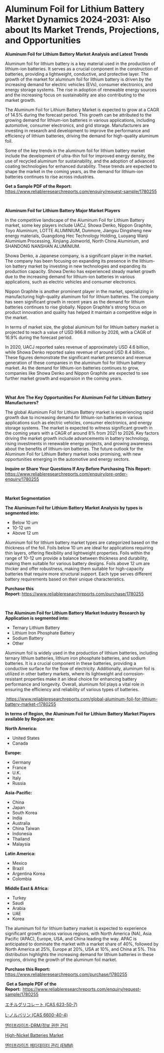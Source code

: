 <p><h1>Aluminum Foil for Lithium Battery Market Dynamics 2024-2031: Also about Its Market Trends, Projections, and Opportunities</h1></p><p><strong>Aluminum Foil for Lithium Battery Market Analysis and Latest Trends</strong></p>
<p><p>Aluminum foil for lithium battery is a key material used in the production of lithium-ion batteries. It serves as a crucial component in the construction of batteries, providing a lightweight, conductive, and protective layer. The growth of the market for aluminum foil for lithium battery is driven by the increasing demand for electric vehicles (EVs), consumer electronics, and energy storage systems. The rise in adoption of renewable energy sources and the increasing focus on sustainability are also contributing to the market growth.</p><p>The Aluminum Foil for Lithium Battery Market is expected to grow at a CAGR of 14.5% during the forecast period. This growth can be attributed to the growing demand for lithium-ion batteries in various applications, including automotive, consumer electronics, and grid storage. Manufacturers are investing in research and development to improve the performance and efficiency of lithium batteries, driving the demand for high-quality aluminum foil.</p><p>Some of the key trends in the aluminum foil for lithium battery market include the development of ultra-thin foil for improved energy density, the use of recycled aluminum for sustainability, and the adoption of advanced coating technologies for enhanced durability. These trends are expected to shape the market in the coming years, as the demand for lithium-ion batteries continues to rise across industries.</p></p>
<p><strong>Get a Sample PDF of the Report:&nbsp;</strong> <a href="https://www.reliableresearchreports.com/enquiry/request-sample/1780255">https://www.reliableresearchreports.com/enquiry/request-sample/1780255</a></p>
<p>&nbsp;</p>
<p><strong>Aluminum Foil for Lithium Battery Major Market Players</strong></p>
<p><p>In the competitive landscape of the Aluminum Foil for Lithium Battery market, some key players include UACJ, Showa Denko, Nippon Graphite, Toyo Aluminium, LOTTE ALUMINIUM, Dunmore, Jiangsu Dingsheng new energy materials, Guangdong Hec Technology Holding, Luoyang Wanji Aluminium Processing, Xinjiang Joinworld, North China Aluminium, and SHANDONG NANSHAN ALUMINIUM.</p><p>Showa Denko, a Japanese company, is a significant player in the market. The company has been focusing on expanding its presence in the lithium-ion battery market by investing in new technologies and expanding its production capacity. Showa Denko has experienced steady market growth due to the increasing demand for lithium-ion batteries in various applications, such as electric vehicles and consumer electronics.</p><p>Nippon Graphite is another prominent player in the market, specializing in manufacturing high-quality aluminum foil for lithium batteries. The company has seen significant growth in recent years as the demand for lithium batteries continues to rise globally. Nippon Graphite's strong focus on product innovation and quality has helped it maintain a competitive edge in the market.</p><p>In terms of market size, the global aluminum foil for lithium battery market is projected to reach a value of USD 966.8 million by 2026, with a CAGR of 16.9% during the forecast period.</p><p>In 2020, UACJ reported sales revenue of approximately USD 4.6 billion, while Showa Denko reported sales revenue of around USD 8.4 billion. These figures demonstrate the significant market presence and revenue generation of these companies in the aluminum foil for lithium battery market. As the demand for lithium-ion batteries continues to grow, companies like Showa Denko and Nippon Graphite are expected to see further market growth and expansion in the coming years.</p></p>
<p>&nbsp;</p>
<p><strong>What Are The Key Opportunities For Aluminum Foil for Lithium Battery Manufacturers?</strong></p>
<p><p>The global Aluminum Foil for Lithium Battery market is experiencing rapid growth due to increasing demand for lithium-ion batteries in various applications such as electric vehicles, consumer electronics, and energy storage systems. The market is expected to witness significant growth in the coming years with a CAGR of around 8% from 2021 to 2026. Key factors driving the market growth include advancements in battery technology, rising investments in renewable energy projects, and growing awareness about the benefits of lithium-ion batteries. The future outlook for the Aluminum Foil for Lithium Battery market looks promising, with new opportunities emerging in the automotive and energy sectors.</p></p>
<p><strong>Inquire or Share Your Questions If Any Before Purchasing This Report:</strong> <a href="https://www.reliableresearchreports.com/enquiry/pre-order-enquiry/1780255">https://www.reliableresearchreports.com/enquiry/pre-order-enquiry/1780255</a></p>
<p>&nbsp;</p>
<p><strong>Market Segmentation</strong></p>
<p><strong>The Aluminum Foil for Lithium Battery Market Analysis by types is segmented into:</strong></p>
<p><ul><li>Below 10 um</li><li>10-12 um</li><li>Above 12 um</li></ul></p>
<p><p>Aluminum foil for lithium battery market types are categorized based on the thickness of the foil. Foils below 10 um are ideal for applications requiring thin layers, offering flexibility and lightweight properties. Foils within the range of 10-12 um provide a balance between thickness and durability, making them suitable for various battery designs. Foils above 12 um are thicker and offer robustness, making them suitable for high-capacity batteries that require more structural support. Each type serves different battery requirements based on their unique characteristics.</p></p>
<p><strong>Purchase this Report:&nbsp;</strong><a href="https://www.reliableresearchreports.com/purchase/1780255">https://www.reliableresearchreports.com/purchase/1780255</a></p>
<p>&nbsp;</p>
<p><strong>The Aluminum Foil for Lithium Battery Market Industry Research by Application is segmented into:</strong></p>
<p><ul><li>Ternary Lithium Battery</li><li>Lithium Iron Phosphate Battery</li><li>Sodium Battery</li><li>Other</li></ul></p>
<p><p>Aluminum foil is widely used in the production of lithium batteries, including ternary lithium batteries, lithium iron phosphate batteries, and sodium batteries. It is a crucial component in these batteries, providing a conductive surface for the flow of electricity. Additionally, aluminum foil is utilized in other battery markets, where its lightweight and corrosion-resistant properties make it an ideal choice for enhancing battery performance and longevity. Overall, aluminum foil plays a vital role in ensuring the efficiency and reliability of various types of batteries.</p></p>
<p><a href="https://www.reliableresearchreports.com/global-aluminum-foil-for-lithium-battery-market-r1780255">&nbsp;https://www.reliableresearchreports.com/global-aluminum-foil-for-lithium-battery-market-r1780255</a></p>
<p><strong>In terms of Region, the Aluminum Foil for Lithium Battery Market Players available by Region are:</strong></p>
<p>
    <p> <strong> North America: </strong>
        <ul>
            <li>United States</li>
            <li>Canada</li>
        </ul>
        </p> 
    <p> <strong> Europe: </strong>
        <ul>
            <li>Germany</li>
            <li>France</li>
            <li>U.K.</li>
            <li>Italy</li>
            <li>Russia</li>
        </ul>
        </p> 
    <p> <strong> Asia-Pacific: </strong>
        <ul>
            <li>China</li>
            <li>Japan</li>
            <li>South Korea</li>
            <li>India</li>
            <li>Australia</li>
            <li>China Taiwan</li>
            <li>Indonesia</li>
            <li>Thailand</li>
            <li>Malaysia</li>
        </ul>
        </p> 
    <p> <strong> Latin America: </strong>
        <ul>
            <li>Mexico</li>
            <li>Brazil</li>
            <li>Argentina Korea</li>
            <li>Colombia</li>
        </ul>
        </p> 
    <p> <strong> Middle East & Africa: </strong>
        <ul>
            <li>Turkey</li>
            <li>Saudi</li>
            <li>Arabia</li>
            <li>UAE</li>
            <li>Korea</li>
        </ul>
    </p>
    </p>
<p><p>The aluminum foil for lithium battery market is expected to experience significant growth across various regions, with North America (NA), Asia Pacific (APAC), Europe, USA, and China leading the way. APAC is anticipated to dominate the market with a market share of 40%, followed by North America at 25%, Europe at 20%, USA at 10%, and China at 5%. This distribution highlights the increasing demand for lithium batteries in these regions, driving the growth of the aluminum foil market.</p></p>
<p><strong>Purchase this Report: </strong><a href="https://www.reliableresearchreports.com/purchase/1780255">https://www.reliableresearchreports.com/purchase/1780255</a></p>
<p>&nbsp;<strong>Get a Sample PDF of the Report:&nbsp;&nbsp;</strong><a href="https://www.reliableresearchreports.com/enquiry/request-sample/1780255">https://www.reliableresearchreports.com/enquiry/request-sample/1780255</a></p>
<p><strong></strong></p>
<p><p><a href="https://medium.com/@darieenson678546/%E3%82%A8%E3%83%81%E3%83%AB%E3%82%B0%E3%83%AA%E3%82%B3%E3%83%AC%E3%83%BC%E3%83%88-cas-623-50-7-%E5%B8%82%E5%A0%B4%E3%83%A1%E3%83%88%E3%83%AA%E3%82%AF%E3%82%B9%E3%81%AE%E3%83%87%E3%82%B3%E3%83%BC%E3%83%87%E3%82%A3%E3%83%B3%E3%82%B0-%E5%B8%82%E5%A0%B4%E3%82%B7%E3%82%A7%E3%82%A2-%E3%83%88%E3%83%AC%E3%83%B3%E3%83%89-%E6%88%90%E9%95%B7%E3%83%91%E3%82%BF%E3%83%BC%E3%83%B3-9fa558805b61">エチルグリコレート (CAS 623-50-7)</a></p><p><a href="https://medium.com/@harmonybogan1944/l-%E3%83%8E%E3%83%AB%E3%83%90%E3%83%AA%E3%83%B3-cas-6600-40-4-%E3%81%AE%E5%B8%82%E5%A0%B4%E5%88%86%E6%9E%90%E3%81%A82024%E5%B9%B4%E3%81%8B%E3%82%892031%E5%B9%B4%E3%81%BE%E3%81%A7%E3%81%AE%E4%BA%88%E6%B8%AC%E3%82%B5%E3%82%A4%E3%82%BA-7c4922c096d2">L-ノルバリン (CAS 6600-40-4)</a></p><p><a href="https://medium.com/@electat2023/%EA%B8%B0%EC%97%85-drm-%EC%A0%95%EB%B3%B4%EA%B6%8C%EB%A6%AC-%EA%B4%80%EB%A6%AC-%EC%8B%9C%EC%9E%A5-%EC%A1%B0%EC%82%AC-%EB%B3%B4%EA%B3%A0%EC%84%9C-%EA%B7%B8-%EC%97%AD%EC%82%AC-%EB%B0%8F-2024%EB%85%84%EB%B6%80%ED%84%B0-2031%EB%85%84%EA%B9%8C%EC%A7%80%EC%9D%98-%EC%98%88%EC%B8%A1-1b6f70ddde3b">엔터프라이즈-DRM/정보 권한 관리</a></p><p><a href="https://github.com/AnnChovey2023/Market-Research-Report-List-1/blob/main/high-nickel-batteries-market.md">High-Nickel Batteries Market</a></p><p><a href="https://medium.com/@bartlakin95/%EA%B8%B0%EC%97%85-%EB%A9%94%ED%83%80%EB%8D%B0%EC%9D%B4%ED%84%B0-%EA%B4%80%EB%A6%AC-emm-%EC%8B%9C%EC%9E%A5-%EC%A0%90%EC%9C%A0%EC%9C%A8-%EC%A7%84%ED%99%94-%EB%B0%8F-%EC%8B%9C%EC%9E%A5-%EC%84%B1%EC%9E%A5-%EB%8F%99%ED%96%A5-2024-2031-3a0ecb468620">엔터프라이즈 메타데이터 관리 (EMM)</a></p></p>